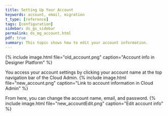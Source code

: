 ```yaml
---
title: Setting Up Your Account
keywords: account, email, migration
t_type: [reference]
tags: [configuration]
sidebar: ds_gs_sidebar
permalink: ds_mg_account.html
pdf: true
summary: This topic shows how to edit your account information.
---
```

{% include image.html file="old_account.png" caption="Account info in Designer Platform" %}

You access your account settings by clicking your account name at the top navigation bar of the Cloud Admin.
{% include image.html file="new_account.png" caption="Link to account information in Cloud Admin" %}

From here, you can change the account name, email, and password.
{% include image.html file="new_accountEdit.png" caption="Edit account info" %}

